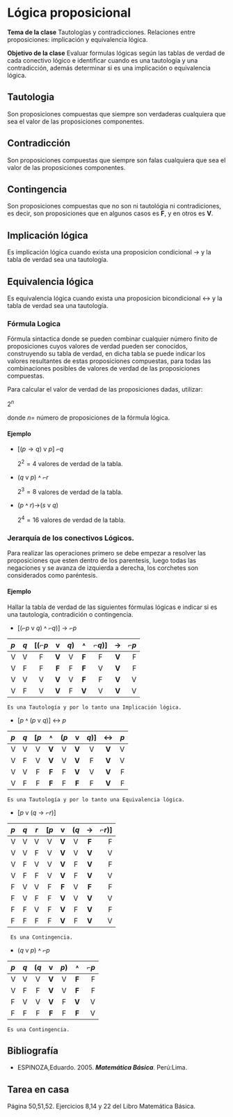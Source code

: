 # Lógica proposicional


**Tema de la clase** Tautologías y contradicciones. Relaciones entre proposiciones: implicación y equivalencia lógica. 

**Objetivo de la clase** Evaluar formulas lógicas según las tablas de verdad de cada conectivo lógico e identificar cuando es una tautología y una contradicción, además determinar si es una implicación o equivalencia lógica.  

## Tautologia

Son proposiciones compuestas que siempre son verdaderas cualquiera que sea el valor de las proposiciones componentes.

## Contradicción
Son proposiciones compuestas que siempre son falas cualquiera que sea el valor de las proposiciones componentes.

## Contingencia 
Son proposiciones compuestas que no son ni tautológia ni contradiciones, es decir, son proposiciones que en algunos casos es **F**, y en otros es **V**.

## Implicación lógica
Es implicación lógica cuando  exista una proposicion condicional $→$ y la tabla de verdad sea una tautología.

## Equivalencia lógica
Es equivalencia lógica cuando  exista una proposicion bicondicional $↔$ y la tabla de verdad sea una tautología.

### Fórmula Logica

Fórmula sintactica donde se pueden combinar cualquier número finito de proposiciones cuyos valores de verdad pueden ser conocidos, construyendo su tabla de verdad, en dicha tabla se puede indicar los valores resultantes de estas proposiciones compuestas, para todas las combinaciones posibles de valores de verdad de las proposiciones compuestas.

Para calcular el valor de verdad de las proposiciones dadas, utilizar:

$2^n$

donde $n=$ número de proposiciones de la fórmula lógica.

#### Ejemplo
- $[(p → q)$ v $p ]$ $⌐q$ 

    $2^2=4$ valores de verdad de la tabla.

- $(q$ v $p)$ $˄$ $⌐r$

    $2^3=8$ valores de verdad de la tabla.


- $(p$ $˄$ $r)$→($s$ v $q)$

    $2^4=16$ valores de verdad de la tabla.
    

### Jerarquía de los conectivos Lógicos.

Para realizar las operaciones primero se debe empezar a resolver  las proposiciones que esten dentro de los parentesis, luego todas las negaciones y se avanza de izquierda a derecha, los corchetes son considerados como paréntesis.

#### Ejemplo 
Hallar la tabla de verdad de las siguientes fórmulas lógicas e indicar si es una tautología, contradición o contingencia.

- $[(⌐p$ v $q)$ $˄$ $⌐q)]$ $→$ $⌐p$


|$p$|$q$|$[(⌐p$|v|$q)$|$˄$ |$⌐q)]$ |$→$|$⌐p$|
|:--|:---:|:---:|:---:|:---:|:---:|:---:|:---:|---:|
|  V|V|  F|**V**|V|**F**| F |**V**|F|
|  V|F|  F|**F**|F|**F**| V |**V**|F|
|  V|V|  V|**V**|V|**F**| F |**V**|V|
|  V|F|  V|**V**|F|**V**| V |**V**|V|
 
    Es una Tautología y por lo tanto una Implicación lógica.

- $[p$ $˄$ $(p$ v $q)]$ $↔$ $p$


|$p$|$q$|$[p$|$˄$|$(p$| v |$q ) ]$ |$↔$|$p$|
|:--|:---:|:---:|:---:|:---:|:---:|:---:|:---:|---:|
|  V|V|  V|**V**|V|**V**| V |**V**|V|
|  V|F|  V|**V**|V|**V**| F |**V**|V|
|  V|V|  F|**F**|F|**V**| V |**V**|F|
|  V|F|  F|**F**|F|**F**| F |**V**|F|
 
    Es una Tautología y por lo tanto una Equivalencia lógica.

- $[p$ v $(q$ $→$ $⌐r)]$ 


|$p$|$q$|$r$|$[p$|v|$(q$| $→$ |$⌐r)]$|
|:---|:---:|:---:|:---:|:---:|:---:|:---:|----:|
|  V|V|  V|V|**V**|V| **F** |F|
|  V|V|  F|V|**V**|V| **V** |V|
|  V|F|  V|V|**V**|F| **V** |F|
|  V|F|  F|V|**V**|F| **V** |V|
|  F|V|  V|F|**F**|V| **F**|F|
|  F|V|  F|F|**V**|V| **V** |V|
|  F|F|  V|F|**V**|F| **V** |F|
|  F|F|  F|F|**V**|F| **V** |V|
 
     Es una Contingencia.

- $(q$ v $p)$ $˄$ $⌐p$

|$p$|$q$|$(q$|v|$p)$| $˄$|$⌐p$|
|:--|:---:|:---:|:---:|:---:|:---:|---:|
|  V|V|  V|**V**|V|**F**| F |
|  V|F|  F|**V**|V|**F**| F |
|  F|V|  V|**V**|F|**V**| V |
|  F|F|  F|**F**|F|**F**| V |

    Es una Contingencia.



## Bibliografía

- ESPINOZA,Eduardo. 2005. ***Matemática Básica***. Perú:Lima.

## Tarea en casa

Página 50,51,52. Ejercicios 8,14 y 22 del Libro Matemática Básica.

